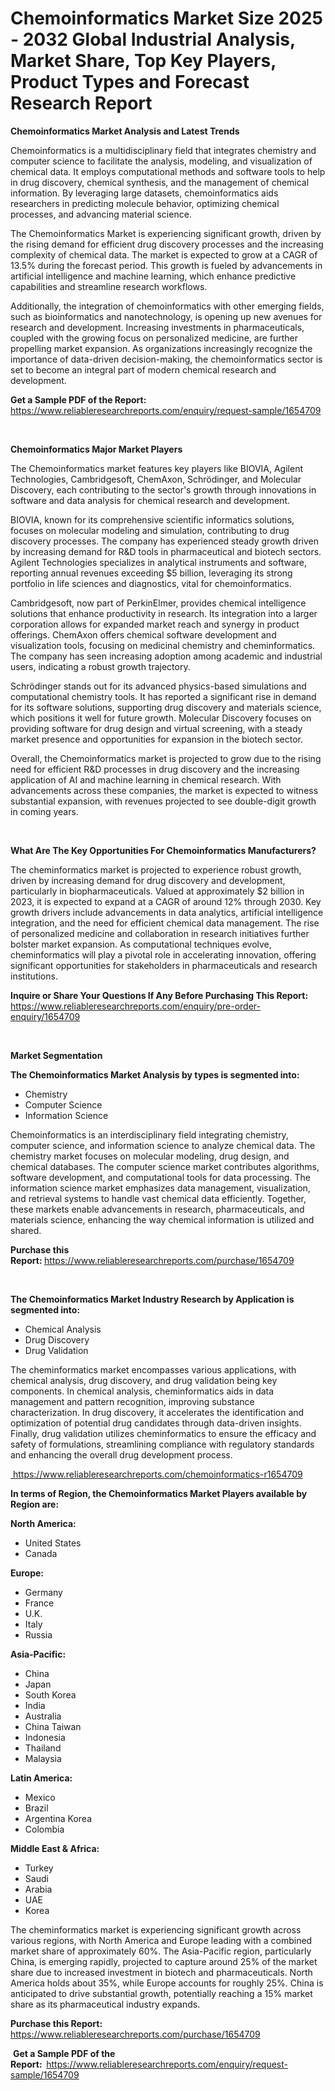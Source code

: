 <p><h1>Chemoinformatics Market Size 2025 - 2032 Global Industrial Analysis, Market Share, Top Key Players, Product Types and Forecast Research Report</h1></p><p><strong>Chemoinformatics Market Analysis and Latest Trends</strong></p>
<p><p>Chemoinformatics is a multidisciplinary field that integrates chemistry and computer science to facilitate the analysis, modeling, and visualization of chemical data. It employs computational methods and software tools to help in drug discovery, chemical synthesis, and the management of chemical information. By leveraging large datasets, chemoinformatics aids researchers in predicting molecule behavior, optimizing chemical processes, and advancing material science.</p><p>The Chemoinformatics Market is experiencing significant growth, driven by the rising demand for efficient drug discovery processes and the increasing complexity of chemical data. The market is expected to grow at a CAGR of 13.5% during the forecast period. This growth is fueled by advancements in artificial intelligence and machine learning, which enhance predictive capabilities and streamline research workflows. </p><p>Additionally, the integration of chemoinformatics with other emerging fields, such as bioinformatics and nanotechnology, is opening up new avenues for research and development. Increasing investments in pharmaceuticals, coupled with the growing focus on personalized medicine, are further propelling market expansion. As organizations increasingly recognize the importance of data-driven decision-making, the chemoinformatics sector is set to become an integral part of modern chemical research and development.</p></p>
<p><strong>Get a Sample PDF of the Report:&nbsp;</strong> <a href="https://www.reliableresearchreports.com/enquiry/request-sample/1654709?utm_campaign=3104&utm_medium=2&utm_source=Github&utm_content=ia&utm_term=16042025&utm_id=chemoinformatics">https://www.reliableresearchreports.com/enquiry/request-sample/1654709</a></p>
<p>&nbsp;</p>
<p><strong>Chemoinformatics Major Market Players</strong></p>
<p><p>The Chemoinformatics market features key players like BIOVIA, Agilent Technologies, Cambridgesoft, ChemAxon, Schrödinger, and Molecular Discovery, each contributing to the sector's growth through innovations in software and data analysis for chemical research and development.</p><p>BIOVIA, known for its comprehensive scientific informatics solutions, focuses on molecular modeling and simulation, contributing to drug discovery processes. The company has experienced steady growth driven by increasing demand for R&D tools in pharmaceutical and biotech sectors. Agilent Technologies specializes in analytical instruments and software, reporting annual revenues exceeding $5 billion, leveraging its strong portfolio in life sciences and diagnostics, vital for chemoinformatics.</p><p>Cambridgesoft, now part of PerkinElmer, provides chemical intelligence solutions that enhance productivity in research. Its integration into a larger corporation allows for expanded market reach and synergy in product offerings. ChemAxon offers chemical software development and visualization tools, focusing on medicinal chemistry and cheminformatics. The company has seen increasing adoption among academic and industrial users, indicating a robust growth trajectory.</p><p>Schrödinger stands out for its advanced physics-based simulations and computational chemistry tools. It has reported a significant rise in demand for its software solutions, supporting drug discovery and materials science, which positions it well for future growth. Molecular Discovery focuses on providing software for drug design and virtual screening, with a steady market presence and opportunities for expansion in the biotech sector.</p><p>Overall, the Chemoinformatics market is projected to grow due to the rising need for efficient R&D processes in drug discovery and the increasing application of AI and machine learning in chemical research. With advancements across these companies, the market is expected to witness substantial expansion, with revenues projected to see double-digit growth in coming years.</p></p>
<p>&nbsp;</p>
<p><strong>What Are The Key Opportunities For Chemoinformatics Manufacturers?</strong></p>
<p><p>The cheminformatics market is projected to experience robust growth, driven by increasing demand for drug discovery and development, particularly in biopharmaceuticals. Valued at approximately $2 billion in 2023, it is expected to expand at a CAGR of around 12% through 2030. Key growth drivers include advancements in data analytics, artificial intelligence integration, and the need for efficient chemical data management. The rise of personalized medicine and collaboration in research initiatives further bolster market expansion. As computational techniques evolve, cheminformatics will play a pivotal role in accelerating innovation, offering significant opportunities for stakeholders in pharmaceuticals and research institutions.</p></p>
<p><strong>Inquire or Share Your Questions If Any Before Purchasing This Report:</strong> <a href="https://www.reliableresearchreports.com/enquiry/pre-order-enquiry/1654709?utm_campaign=3104&utm_medium=2&utm_source=Github&utm_content=ia&utm_term=16042025&utm_id=chemoinformatics">https://www.reliableresearchreports.com/enquiry/pre-order-enquiry/1654709</a></p>
<p>&nbsp;</p>
<p><strong>Market Segmentation</strong></p>
<p><strong>The Chemoinformatics Market Analysis by types is segmented into:</strong></p>
<p><ul><li>Chemistry</li><li>Computer Science</li><li>Information Science</li></ul></p>
<p><p>Chemoinformatics is an interdisciplinary field integrating chemistry, computer science, and information science to analyze chemical data. The chemistry market focuses on molecular modeling, drug design, and chemical databases. The computer science market contributes algorithms, software development, and computational tools for data processing. The information science market emphasizes data management, visualization, and retrieval systems to handle vast chemical data efficiently. Together, these markets enable advancements in research, pharmaceuticals, and materials science, enhancing the way chemical information is utilized and shared.</p></p>
<p><strong>Purchase this Report:&nbsp;</strong><a href="https://www.reliableresearchreports.com/purchase/1654709?utm_campaign=3104&utm_medium=2&utm_source=Github&utm_content=ia&utm_term=16042025&utm_id=chemoinformatics">https://www.reliableresearchreports.com/purchase/1654709</a></p>
<p>&nbsp;</p>
<p><strong>The Chemoinformatics Market Industry Research by Application is segmented into:</strong></p>
<p><ul><li>Chemical Analysis</li><li>Drug Discovery</li><li>Drug Validation</li></ul></p>
<p><p>The cheminformatics market encompasses various applications, with chemical analysis, drug discovery, and drug validation being key components. In chemical analysis, cheminformatics aids in data management and pattern recognition, improving substance characterization. In drug discovery, it accelerates the identification and optimization of potential drug candidates through data-driven insights. Finally, drug validation utilizes cheminformatics to ensure the efficacy and safety of formulations, streamlining compliance with regulatory standards and enhancing the overall drug development process.</p></p>
<p><a href="https://www.reliableresearchreports.com/chemoinformatics-r1654709?utm_campaign=3104&utm_medium=2&utm_source=Github&utm_content=ia&utm_term=16042025&utm_id=chemoinformatics">&nbsp;https://www.reliableresearchreports.com/chemoinformatics-r1654709</a></p>
<p><strong>In terms of Region, the Chemoinformatics Market Players available by Region are:</strong></p>
<p>
    <p> <strong> North America: </strong>
        <ul>
            <li>United States</li>
            <li>Canada</li>
        </ul>
        </p> 
    <p> <strong> Europe: </strong>
        <ul>
            <li>Germany</li>
            <li>France</li>
            <li>U.K.</li>
            <li>Italy</li>
            <li>Russia</li>
        </ul>
        </p> 
    <p> <strong> Asia-Pacific: </strong>
        <ul>
            <li>China</li>
            <li>Japan</li>
            <li>South Korea</li>
            <li>India</li>
            <li>Australia</li>
            <li>China Taiwan</li>
            <li>Indonesia</li>
            <li>Thailand</li>
            <li>Malaysia</li>
        </ul>
        </p> 
    <p> <strong> Latin America: </strong>
        <ul>
            <li>Mexico</li>
            <li>Brazil</li>
            <li>Argentina Korea</li>
            <li>Colombia</li>
        </ul>
        </p> 
    <p> <strong> Middle East & Africa: </strong>
        <ul>
            <li>Turkey</li>
            <li>Saudi</li>
            <li>Arabia</li>
            <li>UAE</li>
            <li>Korea</li>
        </ul>
    </p>
    </p>
<p><p>The cheminformatics market is experiencing significant growth across various regions, with North America and Europe leading with a combined market share of approximately 60%. The Asia-Pacific region, particularly China, is emerging rapidly, projected to capture around 25% of the market share due to increased investment in biotech and pharmaceuticals. North America holds about 35%, while Europe accounts for roughly 25%. China is anticipated to drive substantial growth, potentially reaching a 15% market share as its pharmaceutical industry expands.</p></p>
<p><strong>Purchase this Report: </strong><a href="https://www.reliableresearchreports.com/purchase/1654709?utm_campaign=3104&utm_medium=2&utm_source=Github&utm_content=ia&utm_term=16042025&utm_id=chemoinformatics">https://www.reliableresearchreports.com/purchase/1654709</a></p>
<p>&nbsp;<strong>Get a Sample PDF of the Report:&nbsp;&nbsp;</strong><a href="https://www.reliableresearchreports.com/enquiry/request-sample/1654709?utm_campaign=3104&utm_medium=2&utm_source=Github&utm_content=ia&utm_term=16042025&utm_id=chemoinformatics">https://www.reliableresearchreports.com/enquiry/request-sample/1654709</a></p>
<p><strong></strong></p>
<p><p></p><p></p><p></p></p>